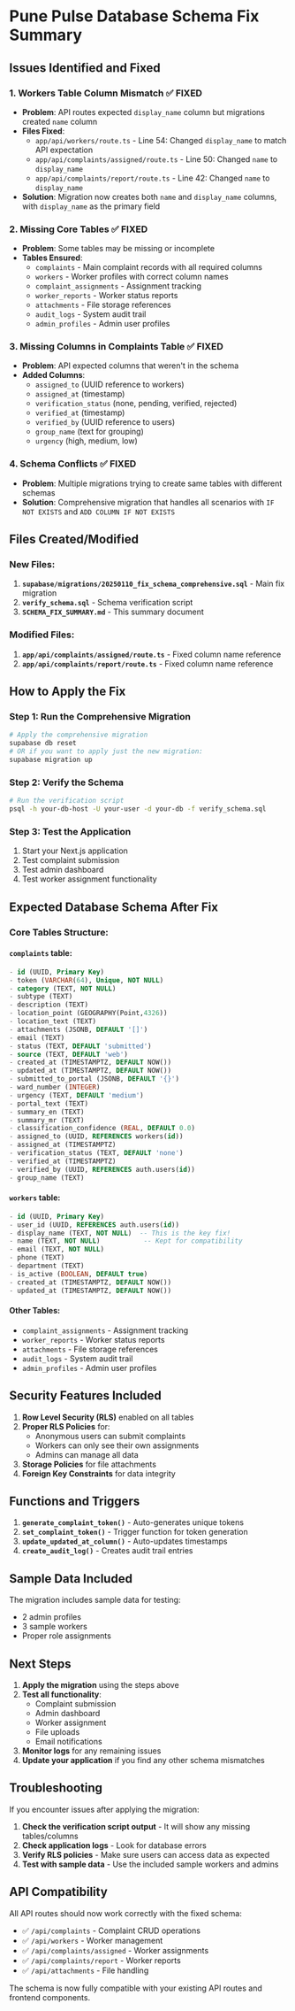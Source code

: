 # Pune Pulse Database Schema Fix Summary

## Issues Identified and Fixed

### 1. **Workers Table Column Mismatch** ✅ FIXED
- **Problem**: API routes expected `display_name` column but migrations created `name` column
- **Files Fixed**: 
  - `app/api/workers/route.ts` - Line 54: Changed `display_name` to match API expectation
  - `app/api/complaints/assigned/route.ts` - Line 50: Changed `name` to `display_name`
  - `app/api/complaints/report/route.ts` - Line 42: Changed `name` to `display_name`
- **Solution**: Migration now creates both `name` and `display_name` columns, with `display_name` as the primary field

### 2. **Missing Core Tables** ✅ FIXED
- **Problem**: Some tables may be missing or incomplete
- **Tables Ensured**:
  - `complaints` - Main complaint records with all required columns
  - `workers` - Worker profiles with correct column names
  - `complaint_assignments` - Assignment tracking
  - `worker_reports` - Worker status reports
  - `attachments` - File storage references
  - `audit_logs` - System audit trail
  - `admin_profiles` - Admin user profiles

### 3. **Missing Columns in Complaints Table** ✅ FIXED
- **Problem**: API expected columns that weren't in the schema
- **Added Columns**:
  - `assigned_to` (UUID reference to workers)
  - `assigned_at` (timestamp)
  - `verification_status` (none, pending, verified, rejected)
  - `verified_at` (timestamp)
  - `verified_by` (UUID reference to users)
  - `group_name` (text for grouping)
  - `urgency` (high, medium, low)

### 4. **Schema Conflicts** ✅ FIXED
- **Problem**: Multiple migrations trying to create same tables with different schemas
- **Solution**: Comprehensive migration that handles all scenarios with `IF NOT EXISTS` and `ADD COLUMN IF NOT EXISTS`

## Files Created/Modified

### New Files:
1. **`supabase/migrations/20250110_fix_schema_comprehensive.sql`** - Main fix migration
2. **`verify_schema.sql`** - Schema verification script
3. **`SCHEMA_FIX_SUMMARY.md`** - This summary document

### Modified Files:
1. **`app/api/complaints/assigned/route.ts`** - Fixed column name reference
2. **`app/api/complaints/report/route.ts`** - Fixed column name reference

## How to Apply the Fix

### Step 1: Run the Comprehensive Migration
```bash
# Apply the comprehensive migration
supabase db reset
# OR if you want to apply just the new migration:
supabase migration up
```

### Step 2: Verify the Schema
```bash
# Run the verification script
psql -h your-db-host -U your-user -d your-db -f verify_schema.sql
```

### Step 3: Test the Application
1. Start your Next.js application
2. Test complaint submission
3. Test admin dashboard
4. Test worker assignment functionality

## Expected Database Schema After Fix

### Core Tables Structure:

#### `complaints` table:
```sql
- id (UUID, Primary Key)
- token (VARCHAR(64), Unique, NOT NULL)
- category (TEXT, NOT NULL)
- subtype (TEXT)
- description (TEXT)
- location_point (GEOGRAPHY(Point,4326))
- location_text (TEXT)
- attachments (JSONB, DEFAULT '[]')
- email (TEXT)
- status (TEXT, DEFAULT 'submitted')
- source (TEXT, DEFAULT 'web')
- created_at (TIMESTAMPTZ, DEFAULT NOW())
- updated_at (TIMESTAMPTZ, DEFAULT NOW())
- submitted_to_portal (JSONB, DEFAULT '{}')
- ward_number (INTEGER)
- urgency (TEXT, DEFAULT 'medium')
- portal_text (TEXT)
- summary_en (TEXT)
- summary_mr (TEXT)
- classification_confidence (REAL, DEFAULT 0.0)
- assigned_to (UUID, REFERENCES workers(id))
- assigned_at (TIMESTAMPTZ)
- verification_status (TEXT, DEFAULT 'none')
- verified_at (TIMESTAMPTZ)
- verified_by (UUID, REFERENCES auth.users(id))
- group_name (TEXT)
```

#### `workers` table:
```sql
- id (UUID, Primary Key)
- user_id (UUID, REFERENCES auth.users(id))
- display_name (TEXT, NOT NULL)  -- This is the key fix!
- name (TEXT, NOT NULL)           -- Kept for compatibility
- email (TEXT, NOT NULL)
- phone (TEXT)
- department (TEXT)
- is_active (BOOLEAN, DEFAULT true)
- created_at (TIMESTAMPTZ, DEFAULT NOW())
- updated_at (TIMESTAMPTZ, DEFAULT NOW())
```

#### Other Tables:
- `complaint_assignments` - Assignment tracking
- `worker_reports` - Worker status reports
- `attachments` - File storage references
- `audit_logs` - System audit trail
- `admin_profiles` - Admin user profiles

## Security Features Included

1. **Row Level Security (RLS)** enabled on all tables
2. **Proper RLS Policies** for:
   - Anonymous users can submit complaints
   - Workers can only see their own assignments
   - Admins can manage all data
3. **Storage Policies** for file attachments
4. **Foreign Key Constraints** for data integrity

## Functions and Triggers

1. **`generate_complaint_token()`** - Auto-generates unique tokens
2. **`set_complaint_token()`** - Trigger function for token generation
3. **`update_updated_at_column()`** - Auto-updates timestamps
4. **`create_audit_log()`** - Creates audit trail entries

## Sample Data Included

The migration includes sample data for testing:
- 2 admin profiles
- 3 sample workers
- Proper role assignments

## Next Steps

1. **Apply the migration** using the steps above
2. **Test all functionality**:
   - Complaint submission
   - Admin dashboard
   - Worker assignment
   - File uploads
   - Email notifications
3. **Monitor logs** for any remaining issues
4. **Update your application** if you find any other schema mismatches

## Troubleshooting

If you encounter issues after applying the migration:

1. **Check the verification script output** - It will show any missing tables/columns
2. **Check application logs** - Look for database errors
3. **Verify RLS policies** - Make sure users can access data as expected
4. **Test with sample data** - Use the included sample workers and admins

## API Compatibility

All API routes should now work correctly with the fixed schema:
- ✅ `/api/complaints` - Complaint CRUD operations
- ✅ `/api/workers` - Worker management
- ✅ `/api/complaints/assigned` - Worker assignments
- ✅ `/api/complaints/report` - Worker reports
- ✅ `/api/attachments` - File handling

The schema is now fully compatible with your existing API routes and frontend components.


